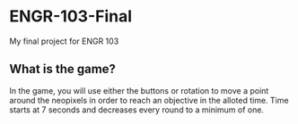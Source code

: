 # ENGR-103-Final
My final project for ENGR 103

## What is the game? 
In the game, you will use either the buttons or rotation to move a point around the neopixels in order to reach an objective in the alloted time. Time starts at 7 seconds and decreases every round to a minimum of one.
